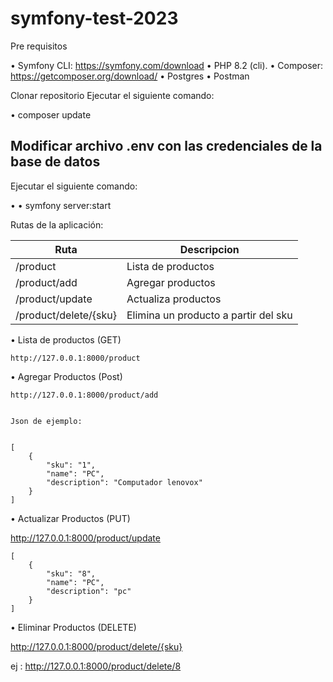 # symfony-test-2023

Pre requisitos

•	Symfony CLI: https://symfony.com/download
•	PHP 8.2 (cli).
•	Composer: https://getcomposer.org/download/
•	Postgres
•	Postman


Clonar repositorio <REPOSITORIO>
Ejecutar el siguiente comando: 

• composer update

Modificar archivo .env con las credenciales de la base de datos
-

Ejecutar el siguiente comando:

• <Crear tablas>
• symfony server:start


Rutas de la aplicación:

| Ruta | Descripcion |
| --- | --- |
| /product | Lista de productos |
| /product/add | Agregar productos |
| /product/update | Actualiza productos |
| /product/delete/{sku} | Elimina un producto a partir del sku |


• Lista de productos (GET) 

    http://127.0.0.1:8000/product

• Agregar Productos (Post)

    http://127.0.0.1:8000/product/add


    Json de ejemplo:


    [
        {
            "sku": "1",
            "name": "PC",
            "description": "Computador lenovox"
        }
    ]

• Actualizar Productos (PUT)

http://127.0.0.1:8000/product/update

    [
        {
            "sku": "8",
            "name": "PC",
            "description": "pc"
        }
    ]

• Eliminar Productos (DELETE)

http://127.0.0.1:8000/product/delete/{sku}

ej : http://127.0.0.1:8000/product/delete/8

